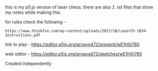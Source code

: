 this is my p5.js version of laser chess. there are also 2 .txt files that show my notes while making this.

for rules check the following -
    
    https://www.thinkfun.com/wp-content/uploads/2017/10/LaserCh-1034-Instructions.pdf
    
    
link to play - https://editor.p5js.org/arnavg472/present/wE1HXi780

web editor - https://editor.p5js.org/arnavg472/sketches/wE1HXi780


Created independently
